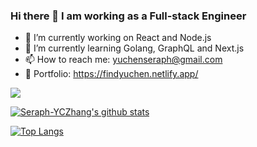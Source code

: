 ### Hi there 👋 I am working as a Full-stack Engineer


- 🔭 I’m currently working on React and Node.js
- 🌱 I’m currently learning Golang, GraphQL and Next.js
- 📫 How to reach me: yuchenseraph@gmail.com
- 🍔 Portfolio: https://findyuchen.netlify.app/

![](https://komarev.com/ghpvc/?username=Seraph-YCZhang)

[![Seraph-YCZhang's github stats](https://github-readme-stats.vercel.app/api?username=Seraph-YCZhang&count_private=true&theme=dracula)](https://github.com/Seraph-YCZhang/Seraph-YCZhang)

[![Top Langs](https://github-readme-stats.vercel.app/api/top-langs/?username=Seraph-YCZhang&theme=dracula)](https://github.com/Seraph-YCZhang/Seraph-YCZhang)

